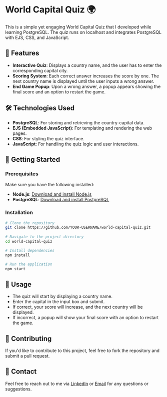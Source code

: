 # World Capital Quiz 🌍

This is a simple yet engaging World Capital Quiz that I developed while learning PostgreSQL. The quiz runs on localhost and integrates PostgreSQL with EJS, CSS, and JavaScript.

## 📜 Features
- **Interactive Quiz**: Displays a country name, and the user has to enter the corresponding capital city.
- **Scoring System**: Each correct answer increases the score by one. The next country name is displayed until the user inputs a wrong answer.
- **End Game Popup**: Upon a wrong answer, a popup appears showing the final score and an option to restart the game.

## 🛠️ Technologies Used
- **PostgreSQL**: For storing and retrieving the country-capital data.
- **EJS (Embedded JavaScript)**: For templating and rendering the web pages.
- **CSS**: For styling the quiz interface.
- **JavaScript**: For handling the quiz logic and user interactions.

## 🚀 Getting Started

### Prerequisites
Make sure you have the following installed:
- **Node.js**: [Download and install Node.js](https://nodejs.org/)
- **PostgreSQL**: [Download and install PostgreSQL](https://www.postgresql.org/)

### Installation
```bash
# Clone the repository
git clone https://github.com/YOUR-USERNAME/world-capital-quiz.git
   
# Navigate to the project directory
cd world-capital-quiz

# Install dependencies
npm install

# Run the application
npm start
```

## 📝 Usage
- The quiz will start by displaying a country name.
- Enter the capital in the input box and submit.
- If correct, your score will increase, and the next country will be displayed.
- If incorrect, a popup will show your final score with an option to restart the game.

## 🤝 Contributing
If you'd like to contribute to this project, feel free to fork the repository and submit a pull request.

## 📧 Contact
Feel free to reach out to me via [LinkedIn](https://www.linkedin.com/in/yash-johari-6575b41b9/) or [Email](mailto:yashjohari2508@gmail.com) for any questions or suggestions.